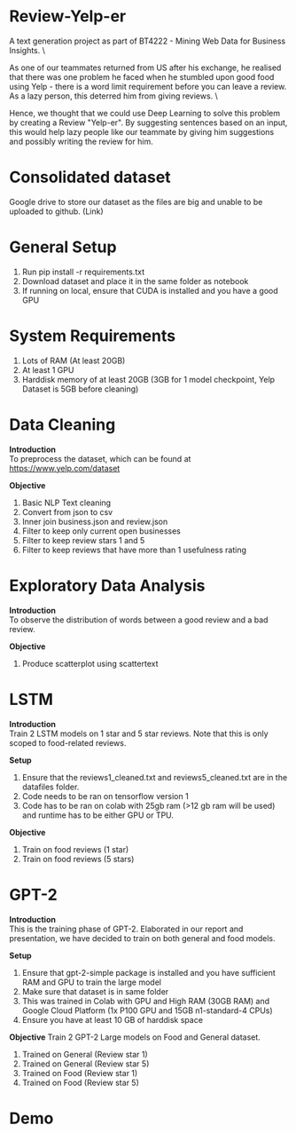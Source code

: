 # Review-Yelp-er
A text generation project as part of BT4222 - Mining Web Data for Business Insights. \

As one of our teammates returned from US after his exchange, he realised that there was one problem he faced when he stumbled upon good food using Yelp - there is a word limit requirement before you can leave a review. As a lazy person, this deterred him from giving reviews. \

Hence, we thought that we could use Deep Learning to solve this problem by creating a Review "Yelp-er". By suggesting sentences based on an input, this would help lazy people like our teammate by giving him suggestions and possibly writing the review for him. 


# Consolidated dataset
Google drive to store our dataset as the files are big and unable to be uploaded to github. (Link)

# General Setup
1. Run pip install -r requirements.txt
2. Download dataset and place it in the same folder as notebook
3. If running on local, ensure that CUDA is installed and you have a good GPU

# System Requirements
1. Lots of RAM (At least 20GB)
2. At least 1 GPU
3. Harddisk memory of at least 20GB (3GB for 1 model checkpoint, Yelp Dataset is 5GB before cleaning)

# Data Cleaning
__Introduction__ \
To preprocess the dataset, which can be found at https://www.yelp.com/dataset

__Objective__
1. Basic NLP Text cleaning
2. Convert from json to csv
3. Inner join business.json and review.json
4. Filter to keep only current open businesses
5. Filter to keep review stars 1 and 5
6. Filter to keep reviews that have more than 1 usefulness rating


# Exploratory Data Analysis
__Introduction__ \
To observe the distribution of words between a good review and a bad review.

__Objective__
1. Produce scatterplot using scattertext

# LSTM
__Introduction__ \
Train 2 LSTM models on 1 star and 5 star reviews. Note that this is only scoped to food-related reviews.

__Setup__
1. Ensure that the reviews1_cleaned.txt and reviews5_cleaned.txt are in the datafiles folder.
2. Code needs to be ran on tensorflow version 1
3. Code has to be ran on colab with 25gb ram (>12 gb ram will be used) and runtime has to be either GPU or TPU.

__Objective__
1. Train on food reviews (1 star)
2. Train on food reviews (5 stars)

# GPT-2
__Introduction__ \
This is the training phase of GPT-2. Elaborated in our report and presentation, we have decided to train on both general and food models. 

__Setup__
1. Ensure that gpt-2-simple package is installed and you have sufficient RAM and GPU to train the large model
2. Make sure that dataset is in same folder
3. This was trained in Colab with GPU and High RAM (30GB RAM) and Google Cloud Platform (1x P100 GPU and 15GB n1-standard-4 CPUs)
4. Ensure you have at least 10 GB of harddisk space

__Objective__
Train 2 GPT-2 Large models on Food and General dataset.
1. Trained on General (Review star 1) 
2. Trained on General (Review star 5) 
3. Trained on Food (Review star 1) 
4. Trained on Food (Review star 5) 

# Demo
